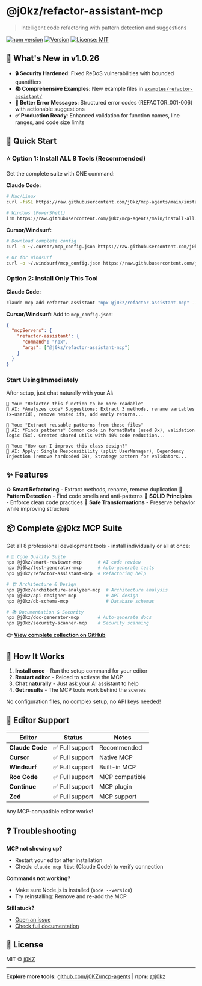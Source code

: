 # @j0kz/refactor-assistant-mcp

> Intelligent code refactoring with pattern detection and suggestions

[![npm version](https://img.shields.io/npm/v/@j0kz/refactor-assistant-mcp)](https://www.npmjs.com/package/@j0kz/refactor-assistant-mcp)
[![Version](https://img.shields.io/badge/version-1.0.26-blue.svg)](https://github.com/j0KZ/mcp-agents/blob/main/CHANGELOG.md)
[![License: MIT](https://img.shields.io/badge/License-MIT-yellow.svg)](LICENSE)

## 🎉 What's New in v1.0.26

- **🔒 Security Hardened**: Fixed ReDoS vulnerabilities with bounded quantifiers
- **📚 Comprehensive Examples**: New example files in [`examples/refactor-assistant/`](../../examples/refactor-assistant/)
- **🎯 Better Error Messages**: Structured error codes (REFACTOR_001-006) with actionable suggestions
- **✅ Production Ready**: Enhanced validation for function names, line ranges, and code size limits

## 🚀 Quick Start

### ⭐ Option 1: Install ALL 8 Tools (Recommended)

Get the complete suite with ONE command:

**Claude Code:**
```bash
# Mac/Linux
curl -fsSL https://raw.githubusercontent.com/j0kz/mcp-agents/main/install-all.sh | bash

# Windows (PowerShell)
irm https://raw.githubusercontent.com/j0kz/mcp-agents/main/install-all.ps1 | iex
```

**Cursor/Windsurf:**
```bash
# Download complete config
curl -o ~/.cursor/mcp_config.json https://raw.githubusercontent.com/j0kz/mcp-agents/main/mcp_config_all.json

# Or for Windsurf
curl -o ~/.windsurf/mcp_config.json https://raw.githubusercontent.com/j0kz/mcp-agents/main/mcp_config_all.json
```

### Option 2: Install Only This Tool

**Claude Code:**
```bash
claude mcp add refactor-assistant "npx @j0kz/refactor-assistant-mcp" --scope user
```

**Cursor/Windsurf:** Add to `mcp_config.json`:
```json
{
  "mcpServers": {
    "refactor-assistant": {
      "command": "npx",
      "args": ["@j0kz/refactor-assistant-mcp"]
    }
  }
}
```

### Start Using Immediately

After setup, just chat naturally with your AI:

```
💬 You: "Refactor this function to be more readable"
🤖 AI: *Analyzes code* Suggestions: Extract 3 methods, rename variables (x→userId), remove nested ifs, add early returns...

💬 You: "Extract reusable patterns from these files"
🤖 AI: *Finds patterns* Common code in formatDate (used 8x), validation logic (5x). Created shared utils with 40% code reduction...

💬 You: "How can I improve this class design?"
🤖 AI: Apply: Single Responsibility (split UserManager), Dependency Injection (remove hardcoded DB), Strategy pattern for validators...
```

## ✨ Features

♻️ **Smart Refactoring** - Extract methods, rename, remove duplication
🎯 **Pattern Detection** - Find code smells and anti-patterns
📏 **SOLID Principles** - Enforce clean code practices
🔄 **Safe Transformations** - Preserve behavior while improving structure

## 📦 Complete @j0kz MCP Suite

Get all 8 professional development tools - install individually or all at once:

```bash
# 🎯 Code Quality Suite
npx @j0kz/smart-reviewer-mcp      # AI code review
npx @j0kz/test-generator-mcp      # Auto-generate tests
npx @j0kz/refactor-assistant-mcp  # Refactoring help

# 🏗️ Architecture & Design
npx @j0kz/architecture-analyzer-mcp  # Architecture analysis
npx @j0kz/api-designer-mcp           # API design
npx @j0kz/db-schema-mcp              # Database schemas

# 📚 Documentation & Security
npx @j0kz/doc-generator-mcp       # Auto-generate docs
npx @j0kz/security-scanner-mcp    # Security scanning
```

**👉 [View complete collection on GitHub](https://github.com/j0KZ/mcp-agents)**

## 🎯 How It Works

1. **Install once** - Run the setup command for your editor
2. **Restart editor** - Reload to activate the MCP
3. **Chat naturally** - Just ask your AI assistant to help
4. **Get results** - The MCP tools work behind the scenes

No configuration files, no complex setup, no API keys needed!

## 🔧 Editor Support

| Editor | Status | Notes |
|--------|--------|-------|
| **Claude Code** | ✅ Full support | Recommended |
| **Cursor** | ✅ Full support | Native MCP |
| **Windsurf** | ✅ Full support | Built-in MCP |
| **Roo Code** | ✅ Full support | MCP compatible |
| **Continue** | ✅ Full support | MCP plugin |
| **Zed** | ✅ Full support | MCP support |

Any MCP-compatible editor works!

## ❓ Troubleshooting

**MCP not showing up?**
- Restart your editor after installation
- Check: `claude mcp list` (Claude Code) to verify connection

**Commands not working?**
- Make sure Node.js is installed (`node --version`)
- Try reinstalling: Remove and re-add the MCP

**Still stuck?**
- [Open an issue](https://github.com/j0KZ/mcp-agents/issues)
- [Check full documentation](https://github.com/j0KZ/mcp-agents)

## 📄 License

MIT © [j0KZ](https://github.com/j0KZ)

---

**Explore more tools:** [github.com/j0KZ/mcp-agents](https://github.com/j0KZ/mcp-agents) | **npm:** [@j0kz](https://www.npmjs.com/~j0kz)

